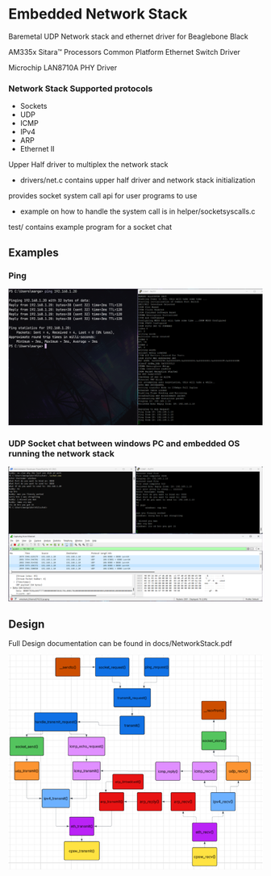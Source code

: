 # Embedded Network Stack

Baremetal UDP Network stack and ethernet driver for Beaglebone Black

AM335x Sitara™ Processors Common Platform Ethernet Switch Driver

Microchip LAN8710A PHY Driver

### Network Stack Supported protocols
- Sockets
- UDP
- ICMP
- IPv4
- ARP
- Ethernet II

Upper Half driver to multiplex the network stack
- drivers/net.c contains upper half driver and network stack initialization

provides socket system call api for user programs to use
- example on how to handle the system call is in helper/socketsyscalls.c

test/ contains example program for a socket chat

## Examples

### Ping

![alt text](https://github.com/marwan475/Embedded-Network-Stack/blob/main/docs/ping.png)

### UDP Socket chat between windows PC and embedded OS running the network stack

![alt text](https://github.com/marwan475/Embedded-Network-Stack/blob/main/docs/schat.png)

## Design

Full Design documentation can be found in docs/NetworkStack.pdf

![alt text](https://github.com/marwan475/Embedded-Network-Stack/blob/main/docs/Screenshot%202025-04-03%20043002.png)

